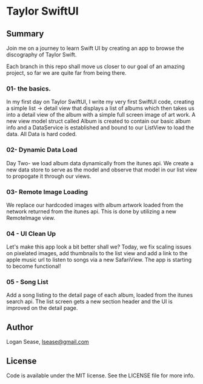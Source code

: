 # Taylor SwiftUI

## Summary
Join me on a journey to learn Swift UI by creating an app to browse the discography of Taylor Swift.

Each branch in this repo shall move us closer to our goal of an amazing project, so far we are quite far from being there.

### 01- the basics.
In my first day on Taylor SwiftUI, I write my very first SwiftUI code, creating a simple list -> detail view that displays a list of albums which then takes us into a detail view of the album with a simple full screen image of art work.
A new view model struct called Album is created to contain our basic album info and a DataService is established and bound to our ListView to load the data.
All Data is hard coded.

### 02- Dynamic Data Load
Day Two- we load album data dynamically from the itunes api. We create a new data store to serve as the model and observe that model in our list view to propogate it through our views. 

### 03- Remote Image Loading
We replace our hardcoded images with album artwork loaded from the network returned from the itunes api.
This is done by utilizing a new RemoteImage view.

### 04 - UI Clean Up
Let's make this app look a bit better shall we? Today, we fix scaling issues on pixelated images, add thumbnails to the list view and add a link to the apple music url to listen to songs via a new SafariView. 
The app is starting to become functional!

### 05 - Song List
Add a song listing to the detail page of each album, loaded from the itunes search api.
The list screen gets a new section header and the UI is improved on the detail page.

## Author

Logan Sease, lsease@gmail.com

## License

Code is available under the MIT license. See the LICENSE file for more info.
